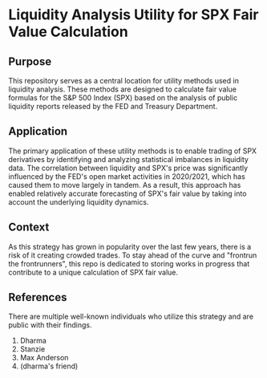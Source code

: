 # Liquidity Analysis Utility for SPX Fair Value Calculation

## Purpose
This repository serves as a central location for utility methods used in liquidity analysis. These methods are designed to calculate fair value formulas for the S&P 500 Index (SPX) based on the analysis of public liquidity reports released by the FED and Treasury Department.

## Application
The primary application of these utility methods is to enable trading of SPX derivatives by identifying and analyzing statistical imbalances in liquidity data. The correlation between liquidity and SPX's price was significantly influenced by the FED's open market activities in 2020/2021, which has caused them to move largely in tandem. As a result, this approach has enabled relatively accurate forecasting of SPX's fair value by taking into account the underlying liquidity dynamics.

## Context
As this strategy has grown in popularity over the last few years, there is a risk of it creating crowded trades. To stay ahead of the curve and "frontrun the frontrunners", this repo is dedicated to storing works in progress that contribute to a unique calculation of SPX fair value. 

## References

There are multiple well-known individuals who utilize this strategy and are public with their findings. 

1. Dharma
3. Stanzie
4. Max Anderson 
5. (dharma's friend)

